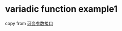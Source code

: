 # variadic function example1

copy from [可变参数接口](https://rustwiki.org/zh-CN/rust-by-example/macros/variadics.html)
